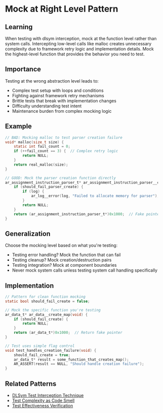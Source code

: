 # Mock at Right Level Pattern

## Learning
When testing with dlsym interception, mock at the function level rather than system calls. Intercepting low-level calls like malloc creates unnecessary complexity due to framework retry logic and implementation details. Mock the highest-level function that provides the behavior you need to test.

## Importance
Testing at the wrong abstraction level leads to:
- Complex test setup with loops and conditions
- Fighting against framework retry mechanisms
- Brittle tests that break with implementation changes
- Difficulty understanding test intent
- Maintenance burden from complex mocking logic

## Example
```c
// BAD: Mocking malloc to test parser creation failure
void* malloc(size_t size) {
    static int fail_count = 0;
    if (++fail_count == 3) {  // Complex retry logic
        return NULL;
    }
    return real_malloc(size);
}

// GOOD: Mock the parser creation function directly
ar_assignment_instruction_parser_t* ar_assignment_instruction_parser__create(ar_log_t* log) {
    if (should_fail_parser_create) {
        if (log) {
            ar_log__error(log, "Failed to allocate memory for parser");
        }
        return NULL;
    }
    return (ar_assignment_instruction_parser_t*)0x1000;  // Fake pointer
}
```

## Generalization
Choose the mocking level based on what you're testing:
- Testing error handling? Mock the function that can fail
- Testing cleanup? Mock creation/destruction pairs
- Testing integration? Mock at component boundaries
- Never mock system calls unless testing system call handling specifically

## Implementation
```c
// Pattern for clean function mocking
static bool should_fail_create = false;

// Mock the specific function you're testing
ar_data_t* ar_data__create_map(void) {
    if (should_fail_create) {
        return NULL;
    }
    return (ar_data_t*)0x1000;  // Return fake pointer
}

// Test uses simple flag control
void test_handles_creation_failure(void) {
    should_fail_create = true;
    ar_data_t* result = some_function_that_creates_map();
    AR_ASSERT(result == NULL, "Should handle creation failure");
}
```

## Related Patterns
- [DLSym Test Interception Technique](dlsym-test-interception-technique.md)
- [Test Complexity as Code Smell](test-complexity-as-code-smell.md)
- [Test Effectiveness Verification](test-effectiveness-verification.md)